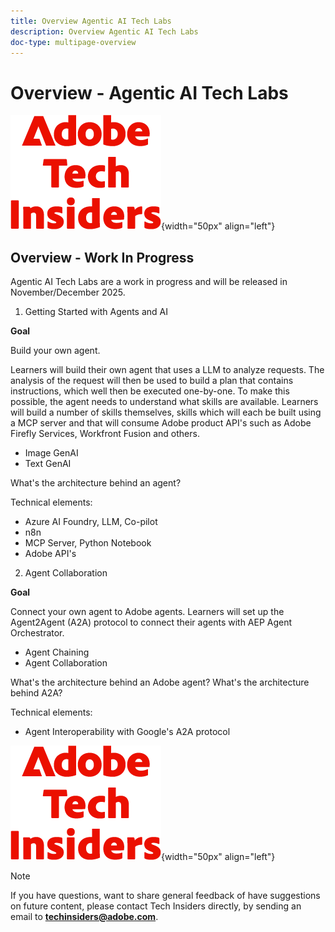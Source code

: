 ```yaml
---
title: Overview Agentic AI Tech Labs
description: Overview Agentic AI Tech Labs
doc-type: multipage-overview
---
```

# Overview - Agentic AI Tech Labs

![Tech Insiders](./assets/images/techinsiders.png){width="50px" align="left"}

## Overview - Work In Progress

Agentic AI Tech Labs are a work in progress and will be released in November/December 2025.

1. Getting Started with Agents and AI

**Goal** 

Build your own agent. 

Learners will build their own agent that uses a LLM to analyze requests. The analysis of the request will then be used to build a plan that contains instructions, which well then be executed one-by-one. To make this possible, the agent needs to understand what skills are available. Learners will build a number of skills themselves, skills which will each be built using a MCP server and that will consume Adobe product API's such as Adobe Firefly Services, Workfront Fusion and others.

- Image GenAI
- Text GenAI

What's the architecture behind an agent?

Technical elements:

- Azure AI Foundry, LLM, Co-pilot
- n8n
- MCP Server, Python Notebook
- Adobe API's

2. Agent Collaboration

**Goal**

Connect your own agent to Adobe agents. Learners will set up the Agent2Agent (A2A) protocol to connect their agents with AEP Agent Orchestrator. 

- Agent Chaining
- Agent Collaboration

What's the architecture behind an Adobe agent?
What's the architecture behind A2A?

Technical elements:

- Agent Interoperability with Google's A2A protocol

![Tech Insiders](./assets/images/techinsiders.png){width="50px" align="left"}

>[!NOTE]
>
>If you have questions, want to share general feedback of have suggestions on future content, please contact Tech Insiders directly, by sending an email to **techinsiders@adobe.com**.
